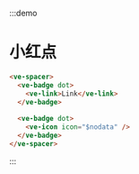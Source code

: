 :::demo

# 小红点

```html
<ve-spacer>
  <ve-badge dot>
    <ve-link>Link</ve-link>
  </ve-badge>
  
  <ve-badge dot>
    <ve-icon icon="$nodata" />
  </ve-badge>
</ve-spacer>
```

:::